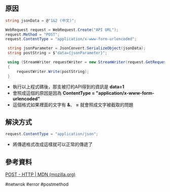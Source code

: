 ## 原因

```csharp
string jsonData = @"1&2 (中文)";

WebRequest request = WebRequest.Create("API URL");
request.Method = "POST";
request.ContentType = "application/x-www-form-urlencoded";

 string jsonParameter = JsonConvert.SerializeObject(jsonData);
 string postString = $"data={jsonParameter}";

 using (StreamWriter requestWriter = new StreamWriter(request.GetRequestStream()))
 {
     requestWriter.Write(postString);
 }
```
* 執行以上程式碼後，那支被打的API得到的資訊是 **data=1**
* 會照成這個的原因是因為 **ContentType = "application/x-www-form-urlencoded"**
* 這個格式如果裡面的文字有 **&**、 **=** 就會照成文字被截取的問題
## 解決方式

```csharp
request.ContentType = "application/json";
```
* 將傳遞格式改成這樣就可以正常的傳遞了
## 參考資料
[POST - HTTP | MDN (mozilla.org)](https://developer.mozilla.org/en-US/docs/Web/HTTP/Methods/POST)

#netwrok #error #postmethod
